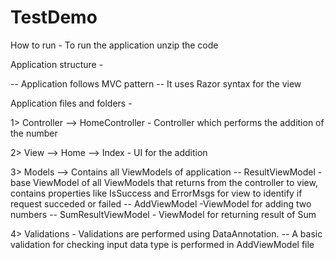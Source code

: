 # TestDemo

How to run -
To run the application unzip the code

Application structure -

 -- Application follows MVC pattern
 -- It uses Razor syntax for the view


Application files and folders -

1> Controller --> HomeController - Controller which performs the addition of the number

2> View --> Home --> Index - UI for the addition

3> Models --> Contains all ViewModels of application
       -- ResultViewModel - base ViewModel of all ViewModels that returns from the controller to view, contains properties like IsSuccess           and ErrorMsgs for view to identify if request succeded or failed
       -- AddViewModel -ViewModel for adding two numbers
       -- SumResultViewModel - ViewModel for returning result of Sum
       
 4> Validations - Validations are performed using DataAnnotation.
      -- A basic validation for checking input data type is performed in AddViewModel file
      
       
